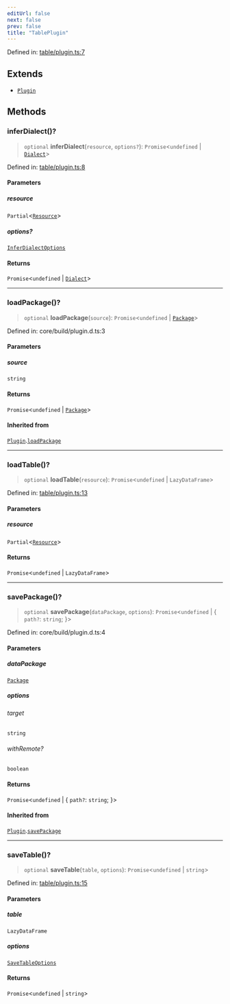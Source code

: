 ```yaml
---
editUrl: false
next: false
prev: false
title: "TablePlugin"
---
```


Defined in: [table/plugin.ts:7](https://github.com/datisthq/dpkit/blob/7a3ebb9422265a09d2e84e0952d10e0101139f80/table/plugin.ts#L7)

## Extends

- [`Plugin`](/reference/dpkit/plugin/)

## Methods

### inferDialect()?

> `optional` **inferDialect**(`resource`, `options?`): `Promise`\<`undefined` \| [`Dialect`](/reference/dpkit/dialect/)\>

Defined in: [table/plugin.ts:8](https://github.com/datisthq/dpkit/blob/7a3ebb9422265a09d2e84e0952d10e0101139f80/table/plugin.ts#L8)

#### Parameters

##### resource

`Partial`\<[`Resource`](/reference/dpkit/resource/)\>

##### options?

[`InferDialectOptions`](/reference/_dpkit/table/inferdialectoptions/)

#### Returns

`Promise`\<`undefined` \| [`Dialect`](/reference/dpkit/dialect/)\>

***

### loadPackage()?

> `optional` **loadPackage**(`source`): `Promise`\<`undefined` \| [`Package`](/reference/dpkit/package/)\>

Defined in: core/build/plugin.d.ts:3

#### Parameters

##### source

`string`

#### Returns

`Promise`\<`undefined` \| [`Package`](/reference/dpkit/package/)\>

#### Inherited from

[`Plugin`](/reference/dpkit/plugin/).[`loadPackage`](/reference/dpkit/plugin/#loadpackage)

***

### loadTable()?

> `optional` **loadTable**(`resource`): `Promise`\<`undefined` \| `LazyDataFrame`\>

Defined in: [table/plugin.ts:13](https://github.com/datisthq/dpkit/blob/7a3ebb9422265a09d2e84e0952d10e0101139f80/table/plugin.ts#L13)

#### Parameters

##### resource

`Partial`\<[`Resource`](/reference/dpkit/resource/)\>

#### Returns

`Promise`\<`undefined` \| `LazyDataFrame`\>

***

### savePackage()?

> `optional` **savePackage**(`dataPackage`, `options`): `Promise`\<`undefined` \| \{ `path?`: `string`; \}\>

Defined in: core/build/plugin.d.ts:4

#### Parameters

##### dataPackage

[`Package`](/reference/dpkit/package/)

##### options

###### target

`string`

###### withRemote?

`boolean`

#### Returns

`Promise`\<`undefined` \| \{ `path?`: `string`; \}\>

#### Inherited from

[`Plugin`](/reference/dpkit/plugin/).[`savePackage`](/reference/dpkit/plugin/#savepackage)

***

### saveTable()?

> `optional` **saveTable**(`table`, `options`): `Promise`\<`undefined` \| `string`\>

Defined in: [table/plugin.ts:15](https://github.com/datisthq/dpkit/blob/7a3ebb9422265a09d2e84e0952d10e0101139f80/table/plugin.ts#L15)

#### Parameters

##### table

`LazyDataFrame`

##### options

[`SaveTableOptions`](/reference/_dpkit/table/savetableoptions/)

#### Returns

`Promise`\<`undefined` \| `string`\>
